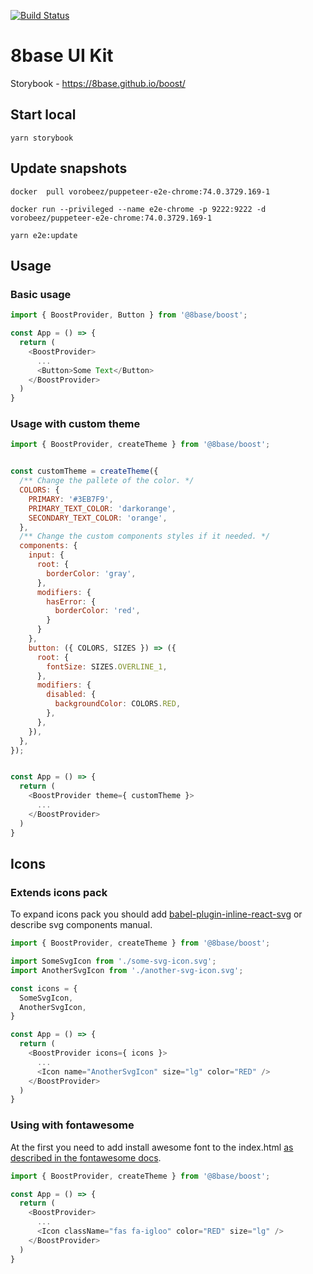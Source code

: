 [![Build Status](https://travis-ci.org/8base/boost.svg?branch=master)](https://travis-ci.org/8base/boost)

# 8base UI Kit
Storybook - https://8base.github.io/boost/

## Start local
```
yarn storybook
```

## Update snapshots
```
docker  pull vorobeez/puppeteer-e2e-chrome:74.0.3729.169-1

docker run --privileged --name e2e-chrome -p 9222:9222 -d vorobeez/puppeteer-e2e-chrome:74.0.3729.169-1

yarn e2e:update
```

## Usage

### Basic usage

```js
import { BoostProvider, Button } from '@8base/boost';

const App = () => {
  return (
    <BoostProvider>
      ...
      <Button>Some Text</Button>
    </BoostProvider>
  )
}
```

### Usage with custom theme

```js
import { BoostProvider, createTheme } from '@8base/boost';


const customTheme = createTheme({
  /** Change the pallete of the color. */
  COLORS: {
    PRIMARY: '#3EB7F9',
    PRIMARY_TEXT_COLOR: 'darkorange',
    SECONDARY_TEXT_COLOR: 'orange',
  },
  /** Change the custom components styles if it needed. */
  components: {
    input: {
      root: {
        borderColor: 'gray',
      },
      modifiers: {
        hasError: {
          borderColor: 'red',
        }
      }
    },
    button: ({ COLORS, SIZES }) => ({
      root: {
        fontSize: SIZES.OVERLINE_1,
      },
      modifiers: {
        disabled: {
          backgroundColor: COLORS.RED,
        },
      },
    }),
  },
});


const App = () => {
  return (
    <BoostProvider theme={ customTheme }>
      ...
    </BoostProvider>
  )
}
```


## Icons

### Extends icons pack
To expand icons pack you should add [babel-plugin-inline-react-svg](https://www.npmjs.com/package/babel-plugin-inline-react-svg) or describe svg 
components manual.

```js
import { BoostProvider, createTheme } from '@8base/boost';

import SomeSvgIcon from './some-svg-icon.svg';
import AnotherSvgIcon from './another-svg-icon.svg';

const icons = {
  SomeSvgIcon,
  AnotherSvgIcon,
}

const App = () => {
  return (
    <BoostProvider icons={ icons }>
      ...
      <Icon name="AnotherSvgIcon" size="lg" color="RED" />
    </BoostProvider>
  )
}
```


### Using with fontawesome
At the first you need to add install awesome font to the index.html [as described in the fontawesome docs](https://fontawesome.com/start).

```js
import { BoostProvider, createTheme } from '@8base/boost';

const App = () => {
  return (
    <BoostProvider>
      ...
      <Icon className="fas fa-igloo" color="RED" size="lg" />
    </BoostProvider>
  )
}
```
